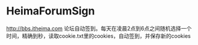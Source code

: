 # HeimaForumSign
http://bbs.itheima.com 论坛自动签到。每天在凌晨2点到6点之间随机选择一个时间，精确到秒，读取cookie.txt里的cookies，自动签到，并保存新的cookies
